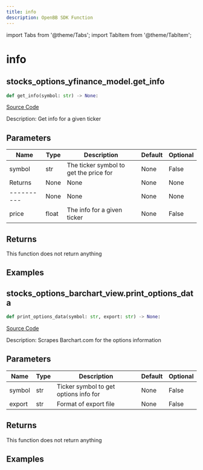 ```yaml
---
title: info
description: OpenBB SDK Function
---
```


import Tabs from '@theme/Tabs';
import TabItem from '@theme/TabItem';

# info

<Tabs>
<TabItem value="model" label="Model" default>

## stocks_options_yfinance_model.get_info

```python title='openbb_terminal/stocks/options/yfinance_model.py'
def get_info(symbol: str) -> None:
```
[Source Code](https://github.com/OpenBB-finance/OpenBBTerminal/tree/main/openbb_terminal/stocks/options/yfinance_model.py#L279)

Description: Get info for a given ticker

## Parameters

| Name | Type | Description | Default | Optional |
| ---- | ---- | ----------- | ------- | -------- |
| symbol | str | The ticker symbol to get the price for | None | False |
| Returns | None | None | None | None |
| ---------- | None | None | None | None |
| price | float | The info for a given ticker | None | False |

## Returns

This function does not return anything

## Examples



</TabItem>
<TabItem value="view" label="View">

## stocks_options_barchart_view.print_options_data

```python title='openbb_terminal/stocks/options/barchart_view.py'
def print_options_data(symbol: str, export: str) -> None:
```
[Source Code](https://github.com/OpenBB-finance/OpenBBTerminal/tree/main/openbb_terminal/stocks/options/barchart_view.py#L15)

Description: Scrapes Barchart.com for the options information

## Parameters

| Name | Type | Description | Default | Optional |
| ---- | ---- | ----------- | ------- | -------- |
| symbol | str | Ticker symbol to get options info for | None | False |
| export | str | Format of export file | None | False |

## Returns

This function does not return anything

## Examples



</TabItem>
</Tabs>